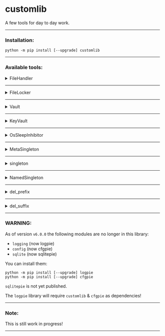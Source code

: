 
# customlib

A few tools for day to day work.

---

### Installation:

```commandline
python -m pip install [--upgrade] customlib
```

---

### Available tools:

<details>
<summary>FileHandler</summary>
<p>

This is a file handler that can be used as a context-manager with thread & file locking.

How to:

```python
from customlib.filehandlers import FileHandler

with FileHandler("some_file.txt", "a", encoding="UTF-8") as fh:
    fh.write("Testing 'FileHandler'...")
```


</p>
</details>

---

<details>
<summary>FileLocker</summary>
<p>

This is a file locker that can also be used as a context-manager.

How to:

```python
from customlib.filelockers import FileLocker, LOCK

fl1 = FileLocker()

if __name__ == '__main__':
    fh1 = open("just_a_file.txt", "w", encoding="UTF-8")
    fl1.acquire(fh1, flags=LOCK.EX)
    fh1.write("Just testing the locking system...\n")
    fl1.release(fh1)
    fh1.close()
```

**Lock types:**
- `LOCK.EX`: int (0x1), exclusive lock
- `LOCK.SH`: int (0x2), shared lock

**Lock flags:**
- `LOCK.NB`: int (0x4), non-blocking

**Manually unlock (only needed internally):**
- `LOCK.UN`: int (0), unlock


</p>
</details>

---

<details>
<summary>Vault</summary>
<p>

This is a handler that makes use of keyring for password safe-keeping.

How to:

```python
from customlib.keyvault import Vault

vault = Vault()
password: str = vault.generate(exclude="\'\"\\", length=16)
vault.set_password(service="test_service", username="test_username", password=password)


if __name__ == '__main__':
    password: str = vault.get_password(service="test_service", username="test_username")
    print(password)

    vault.del_password(service="test_service", username="test_username")
```

`generate` params:
* `include`: The character set(s) to be used when generating the password.
  * `u`: ascii_uppercase
  * `l`: ascii_lowercase
  * `d`: digits
  * `p`: punctuation
* `exclude`: The characters to be excluded from the password.
* `length`: The number of characters our password should have.

This is not so different from `keyring`, after all, it is making use of its methods.
It exists only to serve as a base class for `KeyVault`!

</p>
</details>

---

<details>
<summary>KeyVault</summary>
<p>

This is a handler that makes use of keyring for password safe-keeping using encryption.

How to:

```python
from customlib.keyvault import KeyVault

vault = KeyVault()
vault.password(
    value=vault.generate(exclude="\'\"\\", length=16),
    salt=vault.generate(exclude="\'\"\\", length=16)
)

if __name__ == '__main__':
    vault.set_password(service="test_service", username="test_username", password="test_password")

    print(vault.get_password(service="test_service", username="test_username"))

    vault.del_password(service="test_service", username="test_username")
```

`generate` params:
* `include`: The character set(s) to be used when generating the password.
  * `u`: ascii_uppercase
  * `l`: ascii_lowercase
  * `d`: digits
  * `p`: punctuation
* `exclude`: The characters to be excluded from the password.
* `length`: The number of characters our password should have.

</p>
</details>

---

<details>
<summary>OsSleepInhibitor</summary>
<p>

With this handler we can prevent the operating system from going to sleep.

Works in `Windows` and it might work as well in `Linux` and `Darwin` systems (not tested!).

How to:

```python
from customlib.systemhandlers import OsSleepInhibitor

if __name__ == '__main__':
    with OsSleepInhibitor(keep_screen_awake=True) as osi:
        print("I just did something that took a lot of time...")
```

</p>
</details>

---

<details>
<summary>MetaSingleton</summary>
<p>

Singleton metaclass for restricting `non-strict` classes to only one instance per runtime.

How to:

```python
from customlib.singletons import MetaSingleton


class CfgParser(object, metaclass=MetaSingleton):
  """test"""


if __name__ == '__main__':
    cfg1 = CfgParser()
    cfg2 = CfgParser()

    print("*" * 80)
    print("cfg1 == cfg2:", cfg1 == cfg2)
    print("cfg1 is cfg2:", cfg1 is cfg2)
```

```
cfg1 == cfg2: True
cfg1 is cfg2: True
```

</p>
</details>

---

<details>
<summary>singleton</summary>
<p>

Singleton decorator for `metaclass`.
Restrict object to only one instance per runtime.

How to:

```python
from customlib.singletons import singleton


@singleton
class CfgParser(object):
  """test"""

  
if __name__ == '__main__':
    cfg1 = CfgParser()
    cfg2 = CfgParser()

    print("*" * 80)
    print("cfg1 == cfg2:", cfg1 == cfg2)
    print("cfg1 is cfg2:", cfg1 is cfg2)
```

```
cfg1 == cfg2: True
cfg1 is cfg2: True
```

</p>
</details>

---

<details>
<summary>NamedSingleton</summary>
<p>

Singleton decorator (for metaclass).
With this class you have the option to create multiple instances by
passing the `instance` parameter to a decorated class.

How to:

```python
from customlib.singletons import NamedSingleton


@NamedSingleton
class CfgParser(object):
  """test"""


if __name__ == '__main__':
    cfg1 = CfgParser(instance="main")
    cfg2 = CfgParser(instance="main")

    other = CfgParser(instance="other")

    print("*" * 80)
    print("cfg1 == other:", cfg1 == other)
    print("cfg1 is other:", cfg1 is other)

    print("*" * 80)
    print("cfg1 == cfg2:", cfg1 == cfg2)
    print("cfg1 is cfg2:", cfg1 is cfg2)
```

```
********************************************************************************
cfg1 == other: False
cfg1 is other: False
********************************************************************************
cfg1 == cfg2: True
cfg1 is cfg2: True
```

</p>
</details>

---

<details>
<summary>del_prefix</summary>
<p>

If `target` starts with the `prefix` string and `prefix` is not empty, return `string[len(prefix):]`.
Otherwise, return a copy of the original string.

How to:

```python
from customlib.utils import del_prefix

a = "some cool string"

if __name__ == '__main__':
    b = del_prefix(target=a, prefix="some ")
    print(b)  # --> "cool string"
```

</p>
</details>

---

<details>
<summary>del_suffix</summary>
<p>

If `target` ends with the `suffix` string and `suffix` is not empty, return `string[:-len(suffix)]`.
Otherwise, return a copy of the original string.

How to:

```python
from customlib.utils import del_suffix

a = "some cool string"

if __name__ == '__main__':
    b = del_suffix(target=a, suffix=" string")
    print(b)  # --> "some cool"
```

</p>
</details>

---

### WARNING:

As of version `v6.0.0` the following modules are no longer in this library:
* `logging` (now logpie)
* `config` (now cfgpie)
* `sqlite` (now sqlitepie)

You can install them:
```commandline
python -m pip install [--upgrade] logpie
python -m pip install [--upgrade] cfgpie
```

`sqlitepie` is not yet published.

The `logpie` library will require `customlib` & `cfgpie` as dependencies!

---

### Note:

This is still work in progress!

---
